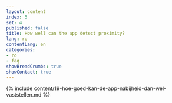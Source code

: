 ```yaml
---
layout: content
index: 5
set: 4
published: false
title: How well can the app detect proximity?
lang: ro
contentLang: en
categories:
- ro
- faq
showBreadCrumbs: true
showContact: true
---
```

{% include content/19-hoe-goed-kan-de-app-nabijheid-dan-wel-vaststellen.md %}
